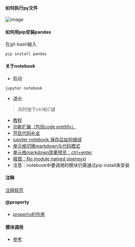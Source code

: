 #### 如何执行py文件
![image](http://g.recordit.co/F4NBYiK3ew.gif)   

#### 如何用pip安装pandas
在git-bash输入
```
pip install pandas
```
#### 关于notebook
* 启动
```
jupyter notebook
```
* 退出
> 同时按下ctrl和C键
* [教程](https://www.bilibili.com/video/av47640385/?p=7)
* [功能扩展（包括code prettify）](https://zhuanlan.zhihu.com/p/52890101)
* [开启代码补全](https://www.jianshu.com/p/0ab80f63af8a)
* [jupyter notebook 保存后如何继续](https://bbs.csdn.net/topics/392428912)
* [单元格切换markdown与代码模式](http://opus.konghy.cn/ipynb/jupyter-notebook-keyboard-shortcut.html)
* [单元格markdown效果预览：ctrl+enter](https://wklchris.github.io/Jupyter-basic.html)
* [报错：No module named openpyxl](https://blog.csdn.net/aic1999/article/details/79825982)
* 注意：notebook中要调用的模块仍需通过pip install来安装
#### 注释
[注释规范](https://www.runoob.com/python3/python3-comment.html)

#### @property
* [property的作用](https://codingpy.com/article/python-properties-refactoring/)

#### 模块调用
* [参考](https://www.cnblogs.com/wushuaishuai/articles/9221010.html)
